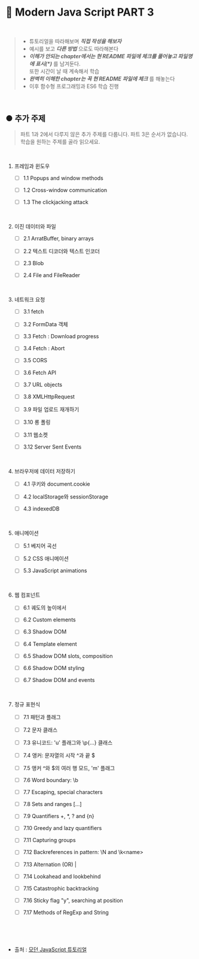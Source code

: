 # 📃 Modern Java Script PART 3

<br />

>   * 튜토리얼을 따라해보며 _**직접 작성을 해보자**_
>   * 예시를 보고 _**다른 방법**_ 으로도 따라해본다
>   * _**이해가 안되는 chapter에서는 현 README 파일에 체크를 풀어놓고 파일명에 표시(*)**_ 를 남겨둔다.<br>또한 시간이 날 때 계속해서 학습
>   * _**완벽히 이해한 chapter는 꼭 현 README 파일에 체크**_ 를 해놓는다
>   * 이후 함수형 프로그래밍과 ES6 학습 진행

<br />

## ● 추가 주제

> 파트 1과 2에서 다루지 않은 추가 주제를 다룹니다. 파트 3은 순서가 없습니다. 학습을 원하는 주제를 골라 읽으세요.

<br>

1. 프레임과 윈도우

    * [ ] 1.1 Popups and window methods
    * [ ] 1.2 Cross-window communication
    * [ ] 1.3 The clickjacking attack
    

<br>

2. 이진 데이터와 파일

    * [ ] 2.1 ArratBuffer, binary arrays
    * [ ] 2.2 텍스트 디코더와 텍스트 인코더
    * [ ] 2.3 Blob
    * [ ] 2.4 File and FileReader
        

<br>

3. 네트워크 요청

    * [ ] 3.1 fetch
    * [ ] 3.2 FormData 객체
    * [ ] 3.3 Fetch : Download progress
    * [ ] 3.4 Fetch : Abort
    * [ ] 3.5 CORS
    * [ ] 3.6 Fetch API
    * [ ] 3.7 URL objects
    * [ ] 3.8 XMLHttpRequest
    * [ ] 3.9 파일 업로드 재개하기
    * [ ] 3.10 롱 폴링
    * [ ] 3.11 웹소켓
    * [ ] 3.12 Server Sent Events
    

<br>

4. 브라우저에 데이터 저장하기

    * [ ] 4.1 쿠키와 document.cookie
    * [ ] 4.2 localStorage와 sessionStorage
    * [ ] 4.3 indexedDB
    

<br>

5. 애니메이션

    * [ ] 5.1 베지어 곡선
    * [ ] 5.2 CSS 애니메이션
    * [ ] 5.3 JavaScript animations


<br>

6. 웹 컴포넌트

    * [ ] 6.1 궤도의 높이에서
    * [ ] 6.2 Custom elements
    * [ ] 6.3 Shadow DOM
    * [ ] 6.4 Template element
    * [ ] 6.5 Shadow DOM slots, composition
    * [ ] 6.6 Shadow DOM styling
    * [ ] 6.7 Shadow DOM and events


<br>

7. 정규 표현식

    * [ ] 7.1 패턴과 플래그
    * [ ] 7.2 문자 클래스
    * [ ] 7.3 유니코드: 'u' 플래그와 \p{...} 클래스
    * [ ] 7.4 앵커: 문자열의 시작 ^과 끝 $
    * [ ] 7.5 앵커 ^와 $의 여러 행 모드, 'm' 플래그
    * [ ] 7.6 Word boundary: \b
    * [ ] 7.7 Escaping, special characters
    * [ ] 7.8 Sets and ranges [...]
    * [ ] 7.9 Quantifiers +, *, ? and {n}
    * [ ] 7.10 Greedy and lazy quantifiers
    * [ ] 7.11 Capturing groups
    * [ ] 7.12 Backreferences in pattern: \N and \k&lt;name&gt;
    * [ ] 7.13 Alternation (OR) |
    * [ ] 7.14 Lookahead and lookbehind
    * [ ] 7.15 Catastrophic backtracking
    * [ ] 7.16 Sticky flag "y", searching at position
    * [ ] 7.17 Methods of RegExp and String         



<br>
<br>
<br>

- 출처 :  [모던 JavaScript 튜토리얼](https://ko.javascript.info/)
